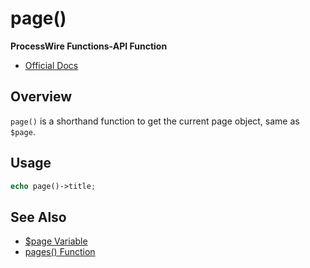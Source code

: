 # page()

**ProcessWire Functions-API Function**

- [Official Docs](https://processwire.com/api/ref/page/)

## Overview

`page()` is a shorthand function to get the current page object, same as `$page`.

## Usage

```php
echo page()->title;
```

## See Also
- [$page Variable](https://processwire.com/api/ref/page/)
- [pages() Function](./pages-function.md)
